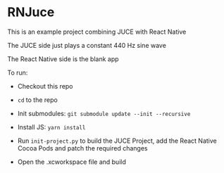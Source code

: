 # RNJuce

This is an example project combining JUCE with React Native

The JUCE side just plays a constant 440 Hz sine wave

The React Native side is the blank app

To run:

* Checkout this repo

* `cd` to the repo

* Init submodules: `git submodule update --init --recursive`

* Install JS: `yarn install`

* Run `init-project.py` to build the JUCE Project, add the React Native Cocoa Pods and patch the required changes

* Open the .xcworkspace file and build